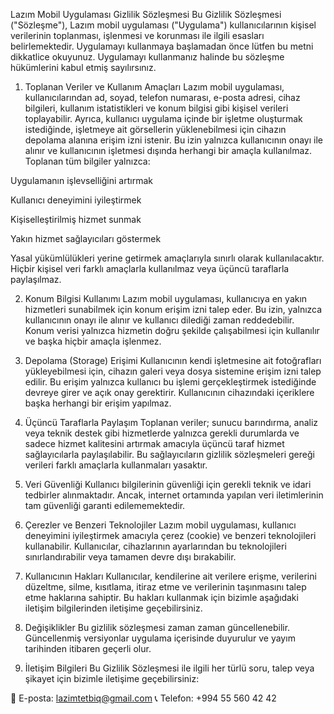 Lazım Mobil Uygulaması Gizlilik Sözleşmesi
Bu Gizlilik Sözleşmesi ("Sözleşme"), Lazım mobil uygulaması ("Uygulama") kullanıcılarının kişisel verilerinin toplanması, işlenmesi ve korunması ile ilgili esasları belirlemektedir. Uygulamayı kullanmaya başlamadan önce lütfen bu metni dikkatlice okuyunuz. Uygulamayı kullanmanız halinde bu sözleşme hükümlerini kabul etmiş sayılırsınız.

1. Toplanan Veriler ve Kullanım Amaçları
Lazım mobil uygulaması, kullanıcılarından ad, soyad, telefon numarası, e-posta adresi, cihaz bilgileri, kullanım istatistikleri ve konum bilgisi gibi kişisel verileri toplayabilir. Ayrıca, kullanıcı uygulama içinde bir işletme oluşturmak istediğinde, işletmeye ait görsellerin yüklenebilmesi için cihazın depolama alanına erişim izni istenir. Bu izin yalnızca kullanıcının onayı ile alınır ve kullanıcının işletmesi dışında herhangi bir amaçla kullanılmaz.
Toplanan tüm bilgiler yalnızca:

Uygulamanın işlevselliğini artırmak

Kullanıcı deneyimini iyileştirmek

Kişiselleştirilmiş hizmet sunmak

Yakın hizmet sağlayıcıları göstermek

Yasal yükümlülükleri yerine getirmek
amaçlarıyla sınırlı olarak kullanılacaktır. Hiçbir kişisel veri farklı amaçlarla kullanılmaz veya üçüncü taraflarla paylaşılmaz.

2. Konum Bilgisi Kullanımı
Lazım mobil uygulaması, kullanıcıya en yakın hizmetleri sunabilmek için konum erişim izni talep eder. Bu izin, yalnızca kullanıcının onayı ile alınır ve kullanıcı dilediği zaman reddedebilir. Konum verisi yalnızca hizmetin doğru şekilde çalışabilmesi için kullanılır ve başka hiçbir amaçla işlenmez.

3. Depolama (Storage) Erişimi
Kullanıcının kendi işletmesine ait fotoğrafları yükleyebilmesi için, cihazın galeri veya dosya sistemine erişim izni talep edilir. Bu erişim yalnızca kullanıcı bu işlemi gerçekleştirmek istediğinde devreye girer ve açık onay gerektirir. Kullanıcının cihazındaki içeriklere başka herhangi bir erişim yapılmaz.

4. Üçüncü Taraflarla Paylaşım
Toplanan veriler; sunucu barındırma, analiz veya teknik destek gibi hizmetlerde yalnızca gerekli durumlarda ve sadece hizmet kalitesini artırmak amacıyla üçüncü taraf hizmet sağlayıcılarla paylaşılabilir. Bu sağlayıcıların gizlilik sözleşmeleri gereği verileri farklı amaçlarla kullanmaları yasaktır.

5. Veri Güvenliği
Kullanıcı bilgilerinin güvenliği için gerekli teknik ve idari tedbirler alınmaktadır. Ancak, internet ortamında yapılan veri iletimlerinin tam güvenliği garanti edilememektedir.

6. Çerezler ve Benzeri Teknolojiler
Lazım mobil uygulaması, kullanıcı deneyimini iyileştirmek amacıyla çerez (cookie) ve benzeri teknolojileri kullanabilir. Kullanıcılar, cihazlarının ayarlarından bu teknolojileri sınırlandırabilir veya tamamen devre dışı bırakabilir.

7. Kullanıcının Hakları
Kullanıcılar, kendilerine ait verilere erişme, verilerini düzeltme, silme, kısıtlama, itiraz etme ve verilerinin taşınmasını talep etme haklarına sahiptir. Bu hakları kullanmak için bizimle aşağıdaki iletişim bilgilerinden iletişime geçebilirsiniz.

8. Değişiklikler
Bu gizlilik sözleşmesi zaman zaman güncellenebilir. Güncellenmiş versiyonlar uygulama içerisinde duyurulur ve yayım tarihinden itibaren geçerli olur.

9. İletişim Bilgileri
Bu Gizlilik Sözleşmesi ile ilgili her türlü soru, talep veya şikayet için bizimle iletişime geçebilirsiniz:

📧 E-posta: lazimtetbiq@gmail.com
📞 Telefon: +994 55 560 42 42

